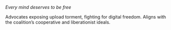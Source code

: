 *Every mind deserves to be free*

Advocates exposing upload torment, fighting for digital freedom.
Aligns with the coalition’s cooperative and liberationist ideals.
